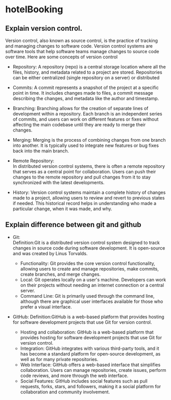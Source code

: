 # hotelBooking

## Explain version control.

Version control, also known as source control, is the practice of tracking and managing changes to software code. Version control systems are software tools that help software teams manage changes to source code over time.
Here are some concepts of version control

 - Repository:
    A repository (repo) is a central storage location where all the files, history, and metadata related to a project are stored.
    Repositories can be either centralized (single repository on a server) or distributed 

 - Commits:
    A commit represents a snapshot of the project at a specific point in time.
     It includes changes made to files, a commit message describing the changes, and metadata like the author and timestamp. 

 - Branching:
   Branching allows for the creation of separate lines of development within a repository.
   Each branch is an independent series of commits, and users can work on different features or fixes without affecting the main codebase until they are ready to merge their changes.  

 - Merging:
     Merging is the process of combining changes from one branch into another.
     It is typically used to integrate new features or bug fixes back into the main branch.

 - Remote Repository:  
     In distributed version control systems, there is often a remote repository that serves as a central point for collaboration.
      Users can push their changes to the remote repository and pull changes from it to stay synchronized with the latest developments.  

 - History: 
     Version control systems maintain a complete history of changes made to a project, allowing users to review and revert to previous states if needed.
      This historical record helps in understanding who made a particular change, when it was made, and why.

  ## Explain difference between git and github
     
  - Git:  
     Definition:Git is a distributed version control system designed to track changes in source code during software development. It is open-source and was created by Linus Torvalds.
     - Functionality:
        Git provides the core version control functionality, allowing users to create and manage repositories, make commits, create branches, and merge changes.
     - Local:
         Git operates locally on a user's machine. Developers can work on their projects without needing an internet connection or a central server. 
     - Command Line:
         Git is primarily used through the command line, although there are graphical user interfaces available for those who prefer a visual interface.   
        
   - GitHub:
      Definition:GitHub is a web-based platform that provides hosting for software development projects that use Git for version control.
     - Hosting and collaboration:
        GitHub is a web-based platform that provides hosting for software development projects that use Git for version control.
     - Integration: 
         GitHub integrates with various third-party tools, and it has become a standard platform for open-source development, as well as for many private repositories.
     - Web Interface:
          GitHub offers a web-based interface that simplifies collaboration. Users can manage repositories, create issues, perform code reviews, and more through the web interface.
     - Social Features:
         GitHub includes social features such as pull requests, forks, stars, and followers, making it a social platform for collaboration and community involvement.
